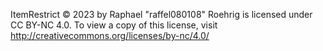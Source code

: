 ItemRestrict © 2023 by Raphael "raffel080108" Roehrig is licensed under CC BY-NC 4.0. To view a copy of this license, visit http://creativecommons.org/licenses/by-nc/4.0/
